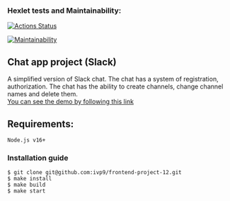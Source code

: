 ### Hexlet tests and Maintainability:
[![Actions Status](https://github.com/ivp9/frontend-project-12/actions/workflows/hexlet-check.yml/badge.svg)](https://github.com/ivp9/frontend-project-12/actions)

[![Maintainability](https://api.codeclimate.com/v1/badges/82923e44215d98d5a347/maintainability)](https://codeclimate.com/github/ivp9/frontend-project-12/maintainability)

## Chat app project (Slack)
A simplified version of Slack chat. The chat has a system of registration, authorization. The chat has the ability to create channels, change channel names and delete them.
<br/>
[You can see the demo by following this link](https://frontend-project-12-production-8a3f.up.railway.app)

## Requirements:
```
Node.js v16+
```

### Installation guide
````
$ git clone git@github.com:ivp9/frontend-project-12.git
$ make install
$ make build
$ make start
````
